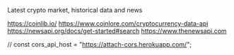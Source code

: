 Latest crypto market, historical data and news

https://coinlib.io/ 
https://www.coinlore.com/cryptocurrency-data-api 
https://newsapi.org/docs/get-started#search 
https://www.thenewsapi.com






// const cors_api_host = "https://attach-cors.herokuapp.com/";
